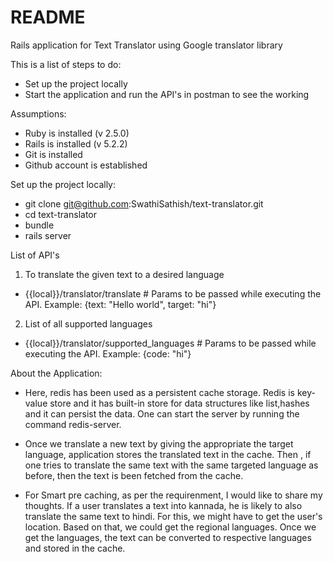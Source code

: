 # README

Rails application for Text Translator using Google translator library

This is a list of steps to do:

* Set up the project locally
* Start the application and run the API's in postman to see the working


Assumptions:

* Ruby is installed (v 2.5.0)
* Rails is installed (v 5.2.2)
* Git is installed
* Github account is established


Set up the project locally:

* git clone git@github.com:SwathiSathish/text-translator.git 
* cd text-translator
* bundle
* rails server


List of API's

1) To translate the given text to a desired language
* {{local}}/translator/translate  # Params to be passed while executing the API. Example: {text: "Hello world", target: "hi"}

2) List of all supported languages
* {{local}}/translator/supported_languages   # Params to be passed while executing the API. Example: {code: "hi"}


About the Application: 


* Here, redis has been used as a persistent cache storage. Redis is key-value store and it has built-in store for data structures like list,hashes and it can persist the data. One can start the server by running the command redis-server.

* Once we translate a new text by giving the appropriate the target language, application stores the translated text in the cache. Then , if one tries to translate the same text with the same targeted language as before, then the text is been fetched from the cache.


* For Smart pre caching, as per the requirenment, I would like to share my thoughts. If a user translates a text into kannada, he is likely to also translate the same text to hindi. For this, we might have to get the user's location. Based on that, we could get the regional languages. Once we get the languages, the text can be converted to respective languages and stored in the cache.
